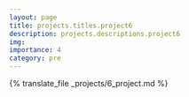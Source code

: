 ```yaml
---
layout: page
title: projects.titles.project6
description: projects.descriptions.project6
img:
importance: 4
category: pre
---
```


{% translate_file _projects/6_project.md %}
